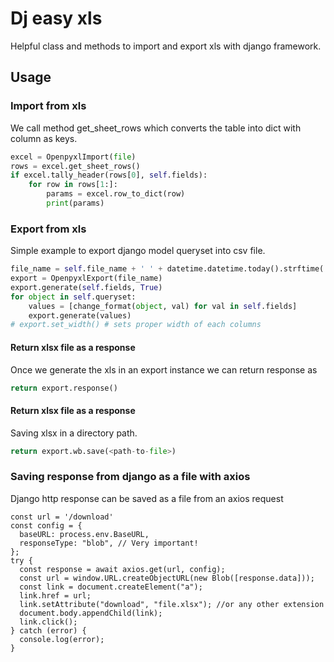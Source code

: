 # Dj easy xls

Helpful class and methods to import and export xls with django framework.

## Usage

### Import from xls

We call method get_sheet_rows which converts the table into dict with column as keys.

``` py
excel = OpenpyxlImport(file)
rows = excel.get_sheet_rows()
if excel.tally_header(rows[0], self.fields):
    for row in rows[1:]:
        params = excel.row_to_dict(row)
        print(params)
```

### Export from xls

Simple example to export django model queryset into csv file.

```py
file_name = self.file_name + ' ' + datetime.datetime.today().strftime('%Y-%m-%d') or 'Untitled'
export = OpenpyxlExport(file_name)
export.generate(self.fields, True)
for object in self.queryset:
    values = [change_format(object, val) for val in self.fields]
    export.generate(values)
# export.set_width() # sets proper width of each columns
```

#### Return xlsx file as a response

Once we generate the xls in an export instance we can return response as

```py
return export.response()
```

#### Return xlsx file as a response

Saving xlsx in a directory path.

```py
return export.wb.save(<path-to-file>)
```

### Saving response from django as a file with axios
Django http response can be saved as a file from an axios request
```es6
const url = '/download'
const config = {
  baseURL: process.env.BaseURL,
  responseType: "blob", // Very important!
};
try {
  const response = await axios.get(url, config);
  const url = window.URL.createObjectURL(new Blob([response.data]));
  const link = document.createElement("a");
  link.href = url;
  link.setAttribute("download", "file.xlsx"); //or any other extension
  document.body.appendChild(link);
  link.click();
} catch (error) {
  console.log(error);
}
```
